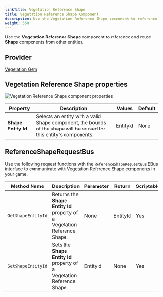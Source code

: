 ```yaml
---
linkTitle: Vegetation Reference Shape
title: Vegetation Reference Shape Component
description: Use the Vegetation Reference Shape component to reference and reuse Shape components in Open 3D Engine (O3DE).
weight: 550
---
```


Use the **Vegetation Reference Shape** component to reference and reuse **Shape** components from other entities.

## Provider

[Vegetation Gem](/docs/user-guide/gems/reference/environment/vegetation/)

## Vegetation Reference Shape properties

![Vegetation Reference Shape component properties](/images/user-guide/components/reference/vegetation/vegetation-reference-shape-component.png)

| Property | Description | Values | Default |
|-|-|-|-|
| **Shape Entity Id** | Selects an entity with a valid Shape component, the bounds of the shape will be reused for this entity's components. | EntityId | None |

## ReferenceShapeRequestBus

Use the following request functions with the `ReferenceShapeRequestBus` EBus interface to communicate with Vegetation Reference Shape components in your game.

| Method Name | Description | Parameter | Return | Scriptable |
|-|-|-|-|-|
| `GetShapeEntityId` | Returns the **Shape Entity Id** property of a Vegetation Reference Shape. | None | EntityId | Yes |
| `SetShapeEntityId` | Sets the **Shape Entity Id** property of a Vegetation Reference Shape.  | EntityId | None | Yes |
